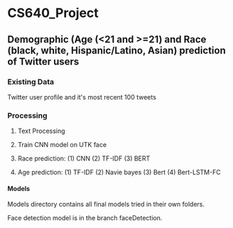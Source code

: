 # CS640_Project
## Demographic (Age (<21 and >=21) and Race (black, white, Hispanic/Latino, Asian) prediction of Twitter users
### Existing Data
Twitter user profile and it's most recent 100 tweets
### Processing
1. Text Processing
2. Train CNN model on UTK face
3. Race prediction:
(1) CNN
(2) TF-IDF
(3) BERT
    
4. Age prediction:
(1) TF-IDF
(2) Navie bayes
(3) Bert
(4) Bert-LSTM-FC
#### Models
Models directory contains all final models tried in their own folders.

Face detection model is in the branch faceDetection.
